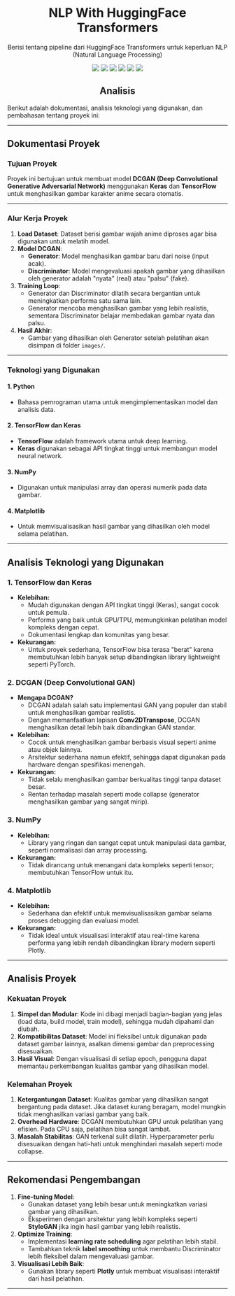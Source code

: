 <h1 align="center"> NLP With HuggingFace Transformers </h1>
<p align="center"> Berisi tentang pipeline dari HuggingFace Transformers untuk keperluan NLP (Natural Language Processing)</p>

<div align="center">

<img src="https://img.shields.io/badge/python-3670A0?style=for-the-badge&logo=python&logoColor=ffdd54">
<img src="https://img.shields.io/badge/Keras-%23D00000.svg?style=for-the-badge&logo=Keras&logoColor=white">
<img src="https://img.shields.io/badge/TensorFlow-%23FF6F00.svg?style=for-the-badge&logo=TensorFlow&logoColor=white">
<img src="https://img.shields.io/badge/numpy-%23013243.svg?style=for-the-badge&logo=numpy&logoColor=white">
<img src="https://img.shields.io/badge/Matplotlib-%23ffffff.svg?style=for-the-badge&logo=Matplotlib&logoColor=black">
<img src="https://img.shields.io/badge/jupyter-%23FA0F00.svg?style=for-the-badge&logo=jupyter&logoColor=white">

</div>

<h2 align="center"> Analisis </h2> 
Berikut adalah dokumentasi, analisis teknologi yang digunakan, dan pembahasan tentang proyek ini:

---

## **Dokumentasi Proyek**
### **Tujuan Proyek**
Proyek ini bertujuan untuk membuat model **DCGAN (Deep Convolutional Generative Adversarial Network)** menggunakan **Keras** dan **TensorFlow** untuk menghasilkan gambar karakter anime secara otomatis.

---

### **Alur Kerja Proyek**
1. **Load Dataset**: Dataset berisi gambar wajah anime diproses agar bisa digunakan untuk melatih model.
2. **Model DCGAN**:
   - **Generator**: Model menghasilkan gambar baru dari noise (input acak).
   - **Discriminator**: Model mengevaluasi apakah gambar yang dihasilkan oleh generator adalah "nyata" (real) atau "palsu" (fake).
3. **Training Loop**:
   - Generator dan Discriminator dilatih secara bergantian untuk meningkatkan performa satu sama lain.
   - Generator mencoba menghasilkan gambar yang lebih realistis, sementara Discriminator belajar membedakan gambar nyata dan palsu.
4. **Hasil Akhir**:
   - Gambar yang dihasilkan oleh Generator setelah pelatihan akan disimpan di folder `images/`.

---

### **Teknologi yang Digunakan**
#### 1. **Python**
   - Bahasa pemrograman utama untuk mengimplementasikan model dan analisis data.
#### 2. **TensorFlow dan Keras**
   - **TensorFlow** adalah framework utama untuk deep learning.
   - **Keras** digunakan sebagai API tingkat tinggi untuk membangun model neural network.
#### 3. **NumPy**
   - Digunakan untuk manipulasi array dan operasi numerik pada data gambar.
#### 4. **Matplotlib**
   - Untuk memvisualisasikan hasil gambar yang dihasilkan oleh model selama pelatihan.

---

## **Analisis Teknologi yang Digunakan**

### **1. TensorFlow dan Keras**
- **Kelebihan:**
  - Mudah digunakan dengan API tingkat tinggi (Keras), sangat cocok untuk pemula.
  - Performa yang baik untuk GPU/TPU, memungkinkan pelatihan model kompleks dengan cepat.
  - Dokumentasi lengkap dan komunitas yang besar.
- **Kekurangan:**
  - Untuk proyek sederhana, TensorFlow bisa terasa "berat" karena membutuhkan lebih banyak setup dibandingkan library lightweight seperti PyTorch.

### **2. DCGAN (Deep Convolutional GAN)**
- **Mengapa DCGAN?**
  - DCGAN adalah salah satu implementasi GAN yang populer dan stabil untuk menghasilkan gambar realistis.
  - Dengan memanfaatkan lapisan **Conv2DTranspose**, DCGAN menghasilkan detail lebih baik dibandingkan GAN standar.
- **Kelebihan:**
  - Cocok untuk menghasilkan gambar berbasis visual seperti anime atau objek lainnya.
  - Arsitektur sederhana namun efektif, sehingga dapat digunakan pada hardware dengan spesifikasi menengah.
- **Kekurangan:**
  - Tidak selalu menghasilkan gambar berkualitas tinggi tanpa dataset besar.
  - Rentan terhadap masalah seperti mode collapse (generator menghasilkan gambar yang sangat mirip).

### **3. NumPy**
- **Kelebihan:**
  - Library yang ringan dan sangat cepat untuk manipulasi data gambar, seperti normalisasi dan array processing.
- **Kekurangan:**
  - Tidak dirancang untuk menangani data kompleks seperti tensor; membutuhkan TensorFlow untuk itu.

### **4. Matplotlib**
- **Kelebihan:**
  - Sederhana dan efektif untuk memvisualisasikan gambar selama proses debugging dan evaluasi model.
- **Kekurangan:**
  - Tidak ideal untuk visualisasi interaktif atau real-time karena performa yang lebih rendah dibandingkan library modern seperti Plotly.

---

## **Analisis Proyek**
### **Kekuatan Proyek**
1. **Simpel dan Modular**: Kode ini dibagi menjadi bagian-bagian yang jelas (load data, build model, train model), sehingga mudah dipahami dan diubah.
2. **Kompatibilitas Dataset**: Model ini fleksibel untuk digunakan pada dataset gambar lainnya, asalkan dimensi gambar dan preprocessing disesuaikan.
3. **Hasil Visual**: Dengan visualisasi di setiap epoch, pengguna dapat memantau perkembangan kualitas gambar yang dihasilkan model.

### **Kelemahan Proyek**
1. **Ketergantungan Dataset**: Kualitas gambar yang dihasilkan sangat bergantung pada dataset. Jika dataset kurang beragam, model mungkin tidak menghasilkan variasi gambar yang baik.
2. **Overhead Hardware**: DCGAN membutuhkan GPU untuk pelatihan yang efisien. Pada CPU saja, pelatihan bisa sangat lambat.
3. **Masalah Stabilitas**: GAN terkenal sulit dilatih. Hyperparameter perlu disesuaikan dengan hati-hati untuk menghindari masalah seperti mode collapse.

---

## **Rekomendasi Pengembangan**
1. **Fine-tuning Model**:
   - Gunakan dataset yang lebih besar untuk meningkatkan variasi gambar yang dihasilkan.
   - Eksperimen dengan arsitektur yang lebih kompleks seperti **StyleGAN** jika ingin hasil gambar yang lebih realistis.
2. **Optimize Training**:
   - Implementasi **learning rate scheduling** agar pelatihan lebih stabil.
   - Tambahkan teknik **label smoothing** untuk membantu Discriminator lebih fleksibel dalam mengevaluasi gambar.
3. **Visualisasi Lebih Baik**:
   - Gunakan library seperti **Plotly** untuk membuat visualisasi interaktif dari hasil pelatihan.

---